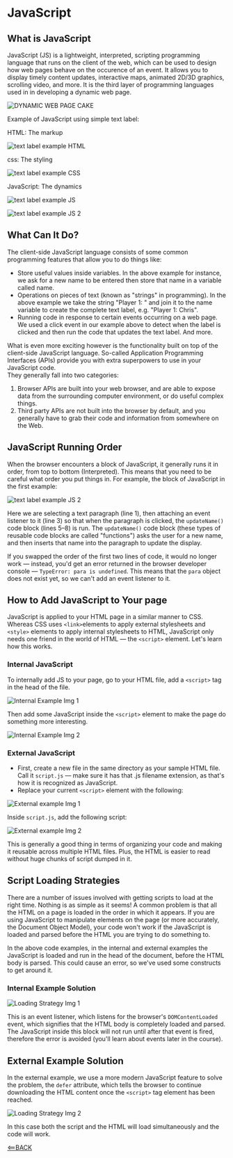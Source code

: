 # JavaScript

## What is JavaScript

JavaScript (JS) is a lightweight, interpreted, scripting programming language that runs on the client of the web, which can be used to design how web pages behave on the occurence of an event. It allows you to display timely content updates, interactive maps, animated 2D/3D graphics, scrolling video, and more. It is the third layer of programming languages used in in developing a dynamic web page.

![DYNAMIC WEB PAGE CAKE](https://raw.githubusercontent.com/Dantay13/reading-notes/main/pics/class6-img1.png)

Example of JavaScript using simple text label:

HTML: The markup

![text label example HTML](https://raw.githubusercontent.com/Dantay13/reading-notes/main/pics/class6-img2.png)

css: The styling

![text label example CSS](https://raw.githubusercontent.com/Dantay13/reading-notes/main/pics/class6-img3.png)

JavaScript: The dynamics

![text label example JS](https://raw.githubusercontent.com/Dantay13/reading-notes/main/pics/class6-img4.png)

![text label example JS 2](https://raw.githubusercontent.com/Dantay13/reading-notes/main/pics/class6-img5.png)

## What Can It Do?

The client-side JavaScript language consists of some common programming features that allow you to do things like:

- Store useful values inside variables. In the above example for instance, we ask for a new name to be entered then store that name in a variable called name.
- Operations on pieces of text (known as "strings" in programming). In the above example we take the string "Player 1: " and join it to the name variable to create the complete text label, e.g. "Player 1: Chris".
- Running code in response to certain events occurring on a web page. We used a click event in our example above to detect when the label is clicked and then run the code that updates the text label. And more.

What is even more exciting however is the functionality built on top of the client-side JavaScript language. So-called Application Programming Interfaces (APIs) provide you with extra superpowers to use in your JavaScript code.
<br> They generally fall into two categories:

1. Browser APIs are built into your web browser, and are able to expose data from the surrounding computer environment, or do useful complex things.
2. Third party APIs are not built into the browser by default, and you generally have to grab their code and information from somewhere on the Web.

## JavaScript Running Order

When the browser encounters a block of JavaScript, it generally runs it in order, from top to bottom (Interpreted). This means that you need to be careful what order you put things in. For example, the block of JavaScript in the first example:

![text label example JS 2](https://raw.githubusercontent.com/Dantay13/reading-notes/main/pics/class6-img6.png)

Here we are selecting a text paragraph (line 1), then attaching an event listener to it (line 3) so that when the paragraph is clicked, the `updateName()` code block (lines 5–8) is run. The `updateName()` code block (these types of reusable code blocks are called "functions") asks the user for a new name, and then inserts that name into the paragraph to update the display.

If you swapped the order of the first two lines of code, it would no longer work — instead, you'd get an error returned in the browser developer console — `TypeError: para is undefined`. This means that the `para` object does not exist yet, so we can't add an event listener to it.

## How to Add JavaScript to Your page

JavaScript is applied to your HTML page in a similar manner to CSS. Whereas CSS uses `<link>`elements to apply external stylesheets and `<style>` elements to apply internal stylesheets to HTML, JavaScript only needs one friend in the world of HTML — the `<script>` element. Let's learn how this works.

### Internal JavaScript 

To internally add JS to your page, go to your HTML file, add a `<script>` tag in the head of the file.

![Internal Example Img 1](https://raw.githubusercontent.com/Dantay13/reading-notes/main/pics/class6-img7.png)

Then add some JavaScript inside the `<script>` element to make the page do something more interesting.

![Internal Example Img 2](https://raw.githubusercontent.com/Dantay13/reading-notes/main/pics/class6-img8.png)

### External JavaScript

- First, create a new file in the same directory as your sample HTML file. Call it `script.js` — make sure it has that .js filename extension, as that's how it is recognized as JavaScript.
- Replace your current `<script>` element with the following:

![External example Img 1](https://raw.githubusercontent.com/Dantay13/reading-notes/main/pics/class6-img9.png)

Inside `script.js`, add the following script:

![External example Img 2](https://raw.githubusercontent.com/Dantay13/reading-notes/main/pics/class6-img10.png)

This is generally a good thing in terms of organizing your code and making it reusable across multiple HTML files. Plus, the HTML is easier to read without huge chunks of script dumped in it.

## Script Loading Strategies

There are a number of issues involved with getting scripts to load at the right time. Nothing is as simple as it seems! A common problem is that all the HTML on a page is loaded in the order in which it appears. If you are using JavaScript to manipulate elements on the page (or more accurately, the Document Object Model), your code won't work if the JavaScript is loaded and parsed before the HTML you are trying to do something to.

In the above code examples, in the internal and external examples the JavaScript is loaded and run in the head of the document, before the HTML body is parsed. This could cause an error, so we've used some constructs to get around it.

### Internal Example Solution

![Loading Strategy Img 1](https://raw.githubusercontent.com/Dantay13/reading-notes/main/pics/Class6-Img11.png)

This is an event listener, which listens for the browser's `DOMContentLoaded` event, which signifies that the HTML body is completely loaded and parsed. The JavaScript inside this block will not run until after that event is fired, therefore the error is avoided (you'll learn about events later in the course).

## External Example Solution

In the external example, we use a more modern JavaScript feature to solve the problem, the `defer` attribute, which tells the browser to continue downloading the HTML content once the `<script>` tag element has been reached.

![Loading Strategy Img 2](https://github.com/Dantay13/reading-notes/blob/main/pics/Class6-Img12.png)

In this case both the script and the HTML will load simultaneously and the code will work.

[<==BACK](README.md)
